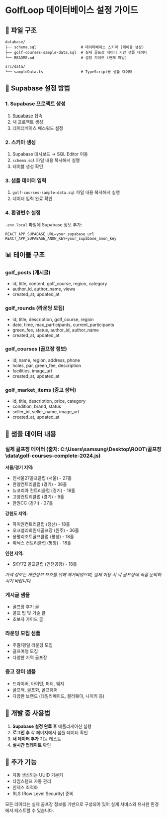# GolfLoop 데이터베이스 설정 가이드

## 📁 파일 구조

```
database/
├── schema.sql                    # 데이터베이스 스키마 (테이블 생성)
├── golf-courses-sample-data.sql  # 실제 골프장 데이터 기반 샘플 데이터
└── README.md                     # 설정 가이드 (현재 파일)

src/data/
└── sampleData.ts                 # TypeScript용 샘플 데이터
```

## 🚀 Supabase 설정 방법

### 1. Supabase 프로젝트 생성
1. [Supabase](https://supabase.com) 접속
2. 새 프로젝트 생성
3. 데이터베이스 패스워드 설정

### 2. 스키마 생성
1. Supabase 대시보드 → SQL Editor 이동
2. `schema.sql` 파일 내용 복사해서 실행
3. 테이블 생성 확인

### 3. 샘플 데이터 입력
1. `golf-courses-sample-data.sql` 파일 내용 복사해서 실행
2. 데이터 입력 완료 확인

### 4. 환경변수 설정
`.env.local` 파일에 Supabase 정보 추가:
```env
REACT_APP_SUPABASE_URL=your_supabase_url
REACT_APP_SUPABASE_ANON_KEY=your_supabase_anon_key
```

## 📊 테이블 구조

### golf_posts (게시글)
- id, title, content, golf_course, region, category
- author_id, author_name, views
- created_at, updated_at

### golf_rounds (라운딩 모집)
- id, title, description, golf_course, region
- date, time, max_participants, current_participants
- green_fee, status, author_id, author_name
- created_at, updated_at

### golf_courses (골프장 정보)
- id, name, region, address, phone
- holes, par, green_fee, description
- facilities, image_url
- created_at, updated_at

### golf_market_items (중고 장터)
- id, title, description, price, category
- condition, brand, status
- seller_id, seller_name, image_url
- created_at, updated_at

## 🎯 샘플 데이터 내용

### 실제 골프장 데이터 (출처: C:\Users\samsung\Desktop\ROOT\골프장\data\golf-courses-complete-2024.js)

**서울/경기 지역:**
- 인서울27골프클럽 (서울) - 27홀
- 한양컨트리클럽 (경기) - 36홀
- 뉴코리아 컨트리클럽 (경기) - 18홀
- 고양컨트리클럽 (경기) - 9홀
- 한원CC (경기) - 27홀

**강원도 지역:**
- 하이원컨트리클럽 (정선) - 18홀
- 오크밸리회원제골프장 (원주) - 36홀
- 용평리조트골프클럽 (평창) - 18홀
- 휘닉스 컨트리클럽 (평창) - 18홀

**인천 지역:**
- SKY72 골프클럽 (인천공항) - 18홀

*가격 정보는 개인정보 보호를 위해 제거되었으며, 실제 이용 시 각 골프장에 직접 문의하시기 바랍니다.*

### 게시글 샘플
- 골프장 후기 글
- 골프 팁 및 기술 글
- 초보자 가이드 글

### 라운딩 모집 샘플
- 주말/평일 라운딩 모집
- 골프여행 모집
- 다양한 지역 골프장

### 중고 장터 샘플
- 드라이버, 아이언, 퍼터, 웨지
- 골프백, 골프화, 골프웨어
- 다양한 브랜드 (테일러메이드, 캘러웨이, 나이키 등)

## 🔧 개발 중 사용법

1. **Supabase 설정 완료 후** 애플리케이션 실행
2. **로그인 후** 각 페이지에서 샘플 데이터 확인
3. **새 데이터 추가** 기능 테스트
4. **실시간 업데이트** 확인

## 📝 추가 기능

- 자동 생성되는 UUID 기본키
- 타임스탬프 자동 관리
- 인덱스 최적화
- RLS (Row Level Security) 준비

모든 데이터는 실제 골프장 정보를 기반으로 구성되어 있어 실제 서비스와 유사한 환경에서 테스트할 수 있습니다.
